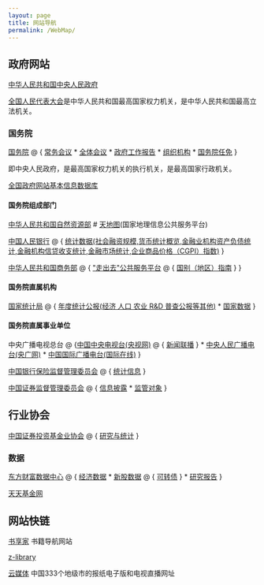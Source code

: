 ```yaml
---
layout: page
title: 网站导航
permalink: /WebMap/
---
```


## 政府网站

[中华人民共和国中央人民政府](http://www.gov.cn/index.htm)

[全国人民代表大会](http://www.npc.gov.cn/)是中华人民共和国最高国家权力机关，是中华人民共和国最高立法机关。

### 国务院
[国务院](http://www.gov.cn/guowuyuan/index.htm) @ { [常务会议](http://www.gov.cn/guowuyuan/gwy_cwh.htm) * [全体会议](http://www.gov.cn/guowuyuan/quantihui.htm) * [政府工作报告](http://www.gov.cn/guowuyuan/zfgzbg.htm) * [组织机构](http://www.gov.cn/guowuyuan/zuzhi.htm) * [国务院任免](http://www.gov.cn/xinwen/guowuyuanrenmian.htm) }

即中央人民政府，是最高国家权力机关的执行机关，是最高国家行政机关。

[全国政府网站基本信息数据库](https://zfwzzc.www.gov.cn/check_web/databaseInfo/index)

#### 国务院组成部门

[中华人民共和国自然资源部](http://www.mnr.gov.cn/) # [天地图](https://www.tianditu.gov.cn/)(国家地理信息公共服务平台)

[中国人民银行](http://www.pbc.gov.cn/) @ { [统计数据(社会融资规模,货币统计概览,金融业机构资产负债统计,金融机构信贷收支统计,金融市场统计,企业商品价格（CGPI）指数)](http://www.pbc.gov.cn/diaochatongjisi/116219/116319/index.html) }

[中华人民共和国商务部](http://www.mofcom.gov.cn/) @ { ["走出去"公共服务平台](http://fec.mofcom.gov.cn/) @ { [国别（地区）指南](http://fec.mofcom.gov.cn/article/gbdqzn/index.shtml) } }

#### 国务院直属机构

[国家统计局](http://www.stats.gov.cn/) @ { [年度统计公报(经济 人口 农业 R&D 普查公报等其他)](http://www.stats.gov.cn/tjsj/tjgb/ndtjgb/) * [国家数据](https://data.stats.gov.cn/index.htm) }

#### 国务院直属事业单位

中央广播电视总台 @ {[中国中央电视台(央视网)](https://www.cctv.com/) @ { [新闻联播](https://tv.cctv.com/lm/xwlb/index.shtml) } * [中央人民广播电台(央广网)](http://www.cnr.cn/) * [中国国际广播电台(国际在线)](http://www.cri.cn/) }

[中国银行保险监督管理委员会](https://www.cbirc.gov.cn/cn/view/pages/index/index.html) @ { [统计信息](https://www.cbirc.gov.cn/cn/view/pages/ItemList.html?itemPId=953&itemId=954&itemUrl=ItemListRightList.html&itemName=%E7%BB%9F%E8%AE%A1%E4%BF%A1%E6%81%AF) }

[中国证券监督管理委员会](http://www.csrc.gov.cn/pub/newsite/) @ { [信息披露](http://eid.csrc.gov.cn/) * [监管对象](http://www.csrc.gov.cn/pub/newsite/zjjg/hfjgml/xqhfjgml/) }

## 行业协会

[中国证券投资基金业协会](https://www.amac.org.cn/) @ { [研究与统计](https://www.amac.org.cn/researchstatistics/datastatistics/comprehensive/) }

### 数据

[东方财富数据中心](http://data.eastmoney.com/) @ { [经济数据](http://data.eastmoney.com/cjsj/cpi.html) * [新股数据](http://data.eastmoney.com/xg/) @ { [可转债](https://data.eastmoney.com/kzz/default.html) } * [研究报告](http://data.eastmoney.com/report/) }

[天天基金网](https://www.1234567.com.cn/)

## 网站快链

[书享家](https://shuxiangjia.cn/) 书籍导航网站

[z-library](https://z-lib.org/)

[云媒体](https://laosheng.top/fly/) 中国333个地级市的报纸电子版和电视直播网址